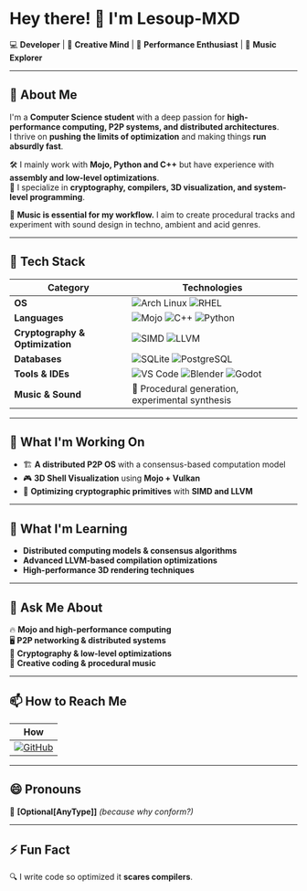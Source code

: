 # Hey there! 👋 I'm **Lesoup-MXD**  

💻 **Developer** | 🎨 **Creative Mind** | 🚀 **Performance Enthusiast** | 🎵 **Music Explorer**  

---

## 🚀 About Me  
I'm a **Computer Science student** with a deep passion for **high-performance computing, P2P systems, and distributed architectures**.  
I thrive on **pushing the limits of optimization** and making things **run absurdly fast**.  

🛠️ I mainly work with **Mojo, Python and C++** but have experience with **assembly and low-level optimizations**.  
🎯 I specialize in **cryptography, compilers, 3D visualization, and system-level programming**.  

🎵 **Music is essential for my workflow.** I aim to create procedural tracks and experiment with sound design in techno, ambient and acid genres.  

---

## 🔧 Tech Stack  

| **Category**       | **Technologies** |
|--------------------|-----------------|
| **OS**            | ![Arch Linux](https://img.shields.io/badge/Arch%20Linux-1793D1?style=for-the-badge&logo=arch-linux&logoColor=white) ![RHEL](https://img.shields.io/badge/RHEL-%23EE0000.svg?style=for-the-badge&logo=red-hat&logoColor=white) |
| **Languages**     | ![Mojo](https://img.shields.io/badge/Mojo-FFD700?style=for-the-badge) ![C++](https://img.shields.io/badge/C++-%2300599C.svg?style=for-the-badge&logo=c%2B%2B&logoColor=white) ![Python](https://img.shields.io/badge/Python-3670A0?style=for-the-badge&logo=python&logoColor=ffdd54) | 
| **Cryptography & Optimization** | ![SIMD](https://img.shields.io/badge/SIMD-%23FF6F00.svg?style=for-the-badge) ![LLVM](https://img.shields.io/badge/LLVM-%23007ACC.svg?style=for-the-badge&logo=llvm&logoColor=white) |
| **Databases**     | ![SQLite](https://img.shields.io/badge/SQLite-%23003B57.svg?style=for-the-badge&logo=sqlite&logoColor=white) ![PostgreSQL](https://img.shields.io/badge/PostgreSQL-%23316192.svg?style=for-the-badge&logo=postgresql&logoColor=white) |
| **Tools & IDEs**  | ![VS Code](https://img.shields.io/badge/VS%20Code-%23007ACC.svg?style=for-the-badge&logo=visual-studio-code&logoColor=white) ![Blender](https://img.shields.io/badge/Blender-%23F5792A.svg?style=for-the-badge&logo=blender&logoColor=white) ![Godot](https://img.shields.io/badge/Godot-%23478CBF.svg?style=for-the-badge&logo=godot-engine&logoColor=white) |
| **Music & Sound** | 🎵 Procedural generation, experimental synthesis |

---

## 🔭 What I'm Working On  
- 🏗 **A distributed P2P OS** with a consensus-based computation model  
- 🎮 **3D Shell Visualization** using **Mojo + Vulkan**  
- 🔐 **Optimizing cryptographic primitives** with **SIMD and LLVM**  

---

## 🌱 What I'm Learning  
- **Distributed computing models & consensus algorithms**  
- **Advanced LLVM-based compilation optimizations**  
- **High-performance 3D rendering techniques**  

---

## 💬 Ask Me About  
🔥 **Mojo and high-performance computing**  
🖥️ **P2P networking & distributed systems**  
🔢 **Cryptography & low-level optimizations**  
🎨 **Creative coding & procedural music**  

---

## 📫 How to Reach Me  
| **How**       |
|--------------------|
|[![GitHub](https://img.shields.io/badge/GitHub-%2312100E.svg?style=for-the-badge&logo=github&logoColor=white)](https://github.com/lesoup-mxd)|

---

## 😄 Pronouns  
🚀 **[Optional[AnyType]]** _(because why conform?)_  

---

## ⚡ Fun Fact  
🔍 I write code so optimized it **scares compilers**.  
